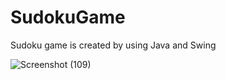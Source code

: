 # SudokuGame
Sudoku game is created by using Java and Swing

![Screenshot (109)](https://user-images.githubusercontent.com/110689198/209618414-2f3d23c5-bcab-4cc3-9a8f-d32c1f8fd25c.png)
